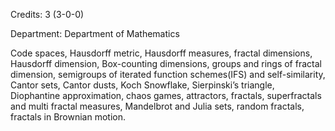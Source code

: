 Credits: 3 (3-0-0)

Department: Department of Mathematics

Code spaces, Hausdorff metric, Hausdorff measures, fractal dimensions, Hausdorff dimension, Box-counting dimensions, groups and rings of fractal dimension, semigroups of iterated function schemes(IFS) and self-similarity, Cantor sets, Cantor dusts, Koch Snowflake, Sierpinski’s triangle, Diophantine approximation, chaos games, attractors, fractals, superfractals and multi fractal measures, Mandelbrot and Julia sets, random fractals, fractals in Brownian motion.